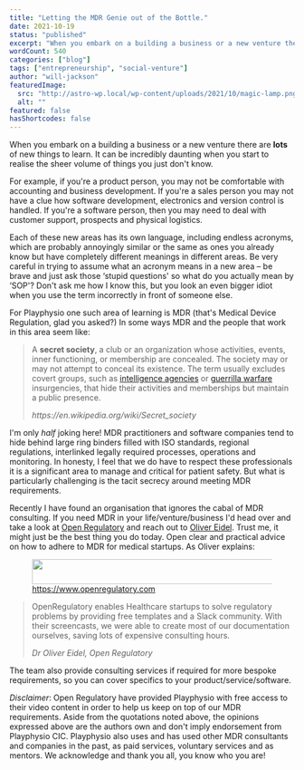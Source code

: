 ```yaml
---
title: "Letting the MDR Genie out of the Bottle."
date: 2021-10-19
status: "published"
excerpt: "When you embark on a building a business or a new venture there are lots of new things to learn. It can be incredibly daunting when you start to realise the she..."
wordCount: 540
categories: ["blog"]
tags: ["entrepreneurship", "social-venture"]
author: "will-jackson"
featuredImage:
  src: "http://astro-wp.local/wp-content/uploads/2021/10/magic-lamp.png"
  alt: ""
featured: false
hasShortcodes: false
---
```


<p>When you embark on a building a business or a new venture there are <strong>lots</strong> of new things to learn. It can be incredibly daunting when you start to realise the sheer volume of things you just don't know. </p>

<p>For example, if you're a product person, you may not be comfortable with accounting and business development. If you're a sales person you may not have a clue how software development, electronics and version control is handled. If you're a software person, then you may need to deal with customer support, prospects and physical logistics.</p>

<p>Each of these new areas has its own language, including endless acronyms, which are probably annoyingly similar or the same as ones you already know but have completely different meanings in different areas. Be very careful in trying to assume what an acronym means in a new area – be brave and just ask those &#8216;stupid questions' so what do you actually mean by &#8216;SOP'? Don't ask me how I know this, but you look an even bigger idiot when you use the term incorrectly in front of someone else.</p>

<p>For Playphysio one such area of learning is MDR (that's Medical Device Regulation, glad you asked?) In some ways MDR and the people that work in this area seem like:</p>

<blockquote ><p>A <strong>secret society</strong>, a club or an organization whose activities, events, inner functioning, or membership are concealed. The society may or may not attempt to conceal its existence. The term usually excludes covert groups, such as <a href="https://en.wikipedia.org/wiki/Intelligence_agencies">intelligence agencies</a> or <a href="https://en.wikipedia.org/wiki/Guerrilla_warfare">guerrilla warfare</a> insurgencies, that hide their activities and memberships but maintain a public presence.</p><cite>https://en.wikipedia.org/wiki/Secret_society</cite></blockquote>

<p>I'm only <em>half</em> joking here! MDR practitioners and software companies tend to hide behind large ring binders filled with ISO standards, regional regulations, interlinked legally required processes, operations and monitoring. In honesty, I feel that we do have to respect these professionals it is a significant area to manage and critical for patient safety. But what is particularly challenging is the tacit secrecy around meeting MDR requirements.</p>

<p>Recently I have found an organisation that ignores the cabal of MDR consulting. If you need MDR in your life/venture/business I'd head over and take a look at <a href="https://www.openregulatory.com/">Open Regulatory</a> and reach out to <a href="https://www.openregulatory.com/about/">Oliver Eidel</a>. Trust me, it might just be the best thing you do today. Open clear and practical advice on how to adhere to MDR for medical  startups. As Oliver explains:</p>

<div ><figure ><a href="http://astro-wp.local/wp-content/uploads/2021/10/openregulatory_1.png"><img loading="lazy" decoding="async" src="http://astro-wp.local/wp-content/uploads/2021/10/openregulatory_1.png" alt=""  width="511" height="44" srcset="http://astro-wp.local/wp-content/uploads/2021/10/openregulatory_1.png 640w, http://astro-wp.local/wp-content/uploads/2021/10/openregulatory_1-300x26.png 300w" sizes="auto, (max-width: 511px) 100vw, 511px" /></a><figcaption><a href="https://www.openregulatory.com">https://www.openregulatory.com</a></figcaption></figure></div>

<blockquote ><p>OpenRegulatory enables Healthcare startups to solve regulatory problems by providing free templates and a Slack community. With their screencasts, we were able to create most of our documentation ourselves, saving lots of expensive consulting hours.</p><cite>Dr Oliver Eidel, Open Regulatory</cite></blockquote>

<p>The team also provide consulting services if required for more bespoke requirements, so you can cover specifics to your product/service/software.</p>

<p><em>Disclaimer</em>: Open Regulatory have provided Playphysio with free access to their video content in order to help us keep on top of our MDR requirements. Aside from the quotations noted above, the opinions expressed above are the authors own and don't imply endorsement from Playphysio CIC. Playphysio also uses and has used other MDR consultants and companies in the past, as paid services, voluntary services and as mentors. We acknowledge and thank you all, you know who you are!</p>